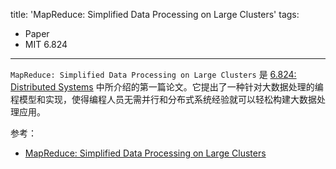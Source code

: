 title: 'MapReduce: Simplified Data Processing on Large Clusters'
tags:
- Paper
- MIT 6.824
---

`MapReduce: Simplified Data Processing on Large Clusters` 是 [6.824: Distributed Systems](https://pdos.csail.mit.edu/6.824/) 中所介绍的第一篇论文。它提出了一种针对大数据处理的编程模型和实现，使得编程人员无需并行和分布式系统经验就可以轻松构建大数据处理应用。

参考：

- [MapReduce: Simplified Data Processing on Large Clusters](https://research.google/pubs/pub62/)
